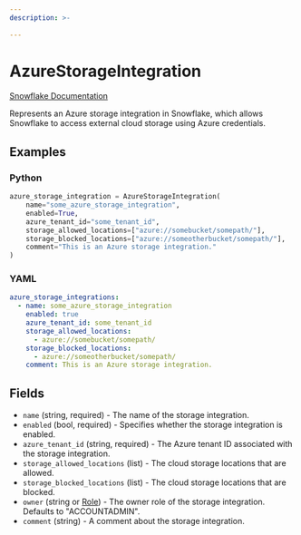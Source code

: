 ```yaml
---
description: >-
  
---
```


# AzureStorageIntegration

[Snowflake Documentation](https://docs.snowflake.com/en/sql-reference/sql/create-storage-integration)

Represents an Azure storage integration in Snowflake, which allows Snowflake to access external cloud storage using Azure credentials.

## Examples

### Python

```python
azure_storage_integration = AzureStorageIntegration(
    name="some_azure_storage_integration",
    enabled=True,
    azure_tenant_id="some_tenant_id",
    storage_allowed_locations=["azure://somebucket/somepath/"],
    storage_blocked_locations=["azure://someotherbucket/somepath/"],
    comment="This is an Azure storage integration."
)
```

### YAML

```yaml
azure_storage_integrations:
  - name: some_azure_storage_integration
    enabled: true
    azure_tenant_id: some_tenant_id
    storage_allowed_locations:
      - azure://somebucket/somepath/
    storage_blocked_locations:
      - azure://someotherbucket/somepath/
    comment: This is an Azure storage integration.
```

## Fields

* `name` (string, required) - The name of the storage integration.
* `enabled` (bool, required) - Specifies whether the storage integration is enabled.
* `azure_tenant_id` (string, required) - The Azure tenant ID associated with the storage integration.
* `storage_allowed_locations` (list) - The cloud storage locations that are allowed.
* `storage_blocked_locations` (list) - The cloud storage locations that are blocked.
* `owner` (string or [Role](role.md)) - The owner role of the storage integration. Defaults to "ACCOUNTADMIN".
* `comment` (string) - A comment about the storage integration.


